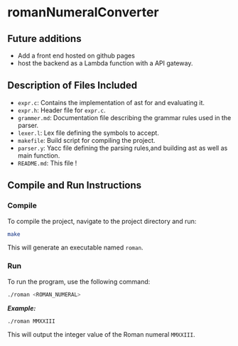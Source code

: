 # romanNumeralConverter

## Future additions
- Add a front end hosted on github pages
- host the backend as a Lambda function with a API gateway.

## Description of Files Included
- `expr.c`: Contains the implementation of ast for and evaluating it.
- `expr.h`: Header file for `expr.c`.
- `grammer.md`: Documentation file describing the grammar rules used in the parser.
- `lexer.l`: Lex file defining the symbols to accept.
- `makefile`: Build script for compiling the project.
- `parser.y`: Yacc file defining the parsing rules,and building ast as well as main function.
- `README.md`: This file !

## Compile and Run Instructions

### Compile
To compile the project, navigate to the project directory and run:
```sh
make
```
This will generate an executable named `roman`.

### Run
To run the program, use the following command:
```sh
./roman <ROMAN_NUMERAL>
```
***Example:***
```sh
./roman MMXXIII
```
This will output the integer value of the Roman numeral `MMXXIII`.